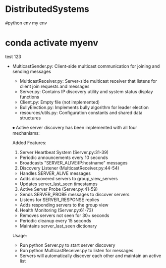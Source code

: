 # DistributedSystems



#python env my env
# conda activate myenv 


test 123 

- MulticastSender.py: Client-side multicast communication for joining and sending messages
  - MulticastReceiver.py: Server-side multicast receiver that listens for client join requests and messages
  - Server.py: Contains IP discovery utility and system status display functions
  - Client.py: Empty file (not implemented)
  - BullyElection.py: Implements bully algorithm for leader election
  - resources/utils.py: Configuration constants and shared data structures




  ⏺ Active server discovery has been implemented with all four mechanisms:

  Added Features:

  1. Server Heartbeat System (Server.py:31-39)
    - Periodic announcements every 10 seconds
    - Broadcasts "SERVER_ALIVE:IP:hostname" messages
  2. Discovery Listener (MulticastReceiver.py:44-54)
    - Handles SERVER_ALIVE messages
    - Adds discovered servers to group_view_servers
    - Updates server_last_seen timestamps
  3. Active Server Probe (Server.py:41-59)
    - Sends SERVER_PROBE messages to discover servers
    - Listens for SERVER_RESPONSE replies
    - Adds responding servers to the group view
  4. Health Monitoring (Server.py:61-73)
    - Removes servers not seen for 30+ seconds
    - Periodic cleanup every 15 seconds
    - Maintains server_last_seen dictionary

  Usage:

  - Run python Server.py to start server discovery
  - Run python MulticastReceiver.py to listen for messages
  - Servers will automatically discover each other and maintain an active list